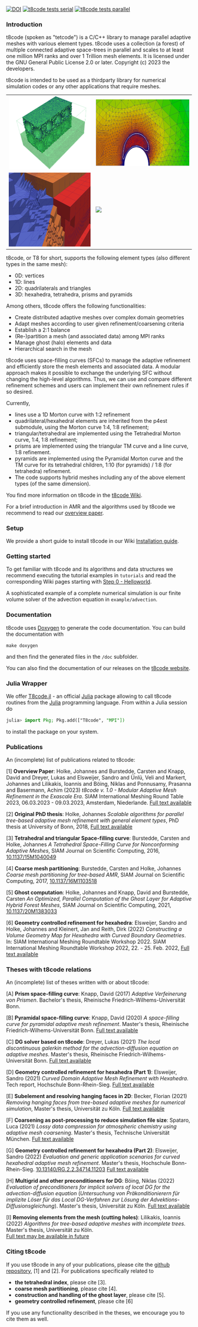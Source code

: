 

[![DOI](https://zenodo.org/badge/DOI/10.5281/zenodo.7034838.svg)](https://doi.org/10.5281/zenodo.7034838)
[![t8code tests serial](https://github.com/DLR-AMR/t8code/actions/workflows/tests_t8code_serial.yml/badge.svg)](https://github.com/DLR-AMR/t8code/actions/workflows/tests_t8code_serial.yml)
[![t8code tests parallel](https://github.com/DLR-AMR/t8code/actions/workflows/tests_t8code_parallel.yml/badge.svg)](https://github.com/DLR-AMR/t8code/actions/workflows/tests_t8code_parallel.yml)

### Introduction

t8code (spoken as "tetcode") is a C/C++ library to manage parallel adaptive meshes with various element types.
t8code uses a collection (a forest) of multiple connected adaptive space-trees in parallel and scales to at least one million MPI ranks and over 1 Trillion mesh elements.
It is licensed under the GNU General Public License 2.0 or later. Copyright (c) 2023 the developers.

t8code is intended to be used as a thirdparty library for numerical simulation codes or any other applications that require meshes.

<table>
    <tr>
        <td><img src="https://github.com/DLR-AMR/t8code/blob/main/doc/pictures/cmesh_tet_holes.png?raw=true" height="200" /></td> 
        <td><img src="https://github.com/DLR-AMR/t8code/blob/main/doc/pictures/flow_around_circle_sim2.jpg?raw=true" height="181" /></td>
    </tr>
      <tr>
        <td><img src="https://github.com/DLR-AMR/t8code/blob/main/doc/pictures/mesh_3d_hybrid_cutout.jpg?raw=true" height="200" /></td>
        <td><img src="https://github.com/DLR-AMR/t8code/blob/main/doc/pictures/AirplaneWithTetMesh.png?raw=true" height="200" /></td>
    </tr>
</table>

t8code, or T8 for short, supports the following element types (also different types in the same mesh):

- 0D: vertices
- 1D: lines
- 2D: quadrilaterals and triangles
- 3D: hexahedra, tetrahedra, prisms and pyramids

Among others, t8code offers the following functionalities:

- Create distributed adaptive meshes over complex domain geometries
- Adapt meshes according to user given refinement/coarsening criteria
- Establish a 2:1 balance
- (Re-)partition a mesh (and associated data) among MPI ranks
- Manage ghost (halo) elements and data
- Hierarchical search in the mesh


t8code uses space-filling curves (SFCs) to manage the adaptive refinement and efficiently store the mesh elements and associated data.
A modular approach makes it possible to exchange the underlying SFC without changing the high-level algorithms.
Thus, we can use and compare different refinement schemes and users can implement their own refinement rules if so desired.

Currently, 
  - lines use a 1D Morton curve with 1:2 refinement
  - quadrilateral/hexahedral elements are inherited from the p4est submodule, using the Morton curve 1:4, 1:8 refinement; 
  - triangular/tetrahedral are implemented using the Tetrahedral Morton curve, 1:4, 1:8 refinement;
  - prisms are implemented using the triangular TM curve and a line curve, 1:8 refinement.
  - pyramids are implemented using the Pyramidal Morton curve and the TM curve for its tetrahedral children, 1:10 (for pyramids) / 1:8 (for tetrahedra) refinement.
  - The code supports hybrid meshes including any of the above element types (of the same dimension).

You find more information on t8code in the [t8code Wiki](https://github.com/DLR-AMR/t8code/wiki).

For a brief introduction in AMR and the algorithms used by t8code we recommend to read our [overview paper](https://elib.dlr.de/194377/1/t8code_overview_IMR2023.pdf).

### Setup

We provide a short guide to install t8code in our Wiki [Installation guide](https://github.com/DLR-AMR/t8code/wiki/Installation).

  
### Getting started
  
  To get familiar with t8code and its algorithms and data structures we recommend executing the tutorial examples in `tutorials`
  and read the corresponding Wiki pages starting with [Step 0 - Helloworld](https://github.com/holke/t8code/wiki/Step-0---Hello-World).
  
  A sophisticated example of a complete numerical simulation is our finite volume solver of the advection equation in `example/advection`.


### Documentation

t8code uses [Doxygen](https://doxygen.nl/) to generate the code documentation. You can build the documentation with

```
make doxygen
```

and then find the generated files in the `/doc` subfolder.

You can also find the documentation of our releases on the [t8code website](https://dlr-amr.github.io/t8code/pages/documentation.html).

### Julia Wrapper

We offer [T8code.jl](https://github.com/DLR-AMR/T8code.jl) - an official
[Julia](https://julialang.org/) package allowing to call t8code routines from
the [Julia](https://julialang.org/) programming language. From within a Julia
session do
```julia
julia> import Pkg; Pkg.add(["T8code", "MPI"])
```
to install the package on your system.

### Publications
  
  An (incomplete) list of publications related to t8code:
    
  [1] **Overview Paper**: 
  Holke, Johannes and Burstedde, Carsten and Knapp, David and Dreyer, Lukas and Elsweijer, Sandro and Ünlü, Veli and Markert, Johannes and Lilikakis, Ioannis and Böing, Niklas and Ponnusamy, Prasanna and Basermann, Achim  (2023) *t8code v. 1.0 - Modular Adaptive Mesh Refinement in the Exascale Era*. SIAM International Meshing Round Table 2023, 06.03.2023 - 09.03.2023, Amsterdam, Niederlande. 
  [Full text available](https://elib.dlr.de/194377/1/t8code_overview_IMR2023.pdf)
  
    
  [2] **Original PhD thesis**: 
  Holke, Johannes *Scalable algorithms for parallel tree-based adaptive mesh refinement with general element types*, PhD thesis at University of Bonn, 2018,
      [Full text available](https://bonndoc.ulb.uni-bonn.de/xmlui/handle/20.500.11811/7661)
   
      
  [3] **Tetrahedral and triangular Space-filling curve**:
  Burstedde, Carsten and Holke, Johannes *A Tetrahedral Space-Filling Curve for Nonconforming Adaptive Meshes*, SIAM Journal on Scientific Computing, 2016, [10.1137/15M1040049](https://epubs.siam.org/doi/10.1137/15M1040049)
  
  
  [4] **Coarse mesh partitioning**:
  Burstedde, Carsten and Holke, Johannes *Coarse mesh partitioning for tree-based AMR*, SIAM Journal on Scientific Computing, 2017, [10.1137/16M1103518](https://epubs.siam.org/doi/10.1137/16M1103518)
  
  
  [5] **Ghost computation**:
  Holke, Johannes and Knapp, David and Burstedde, Carsten *An Optimized, Parallel Computation of the Ghost Layer for Adaptive Hybrid Forest Meshes*, SIAM Journal on Scientific Computing, 2021, [10.1137/20M1383033](https://epubs.siam.org/doi/abs/10.1137/20M1383033)
 
  
  [6] **Geometry controlled refinement for hexahedra**:
  Elsweijer, Sandro and Holke, Johannes and Kleinert, Jan and Reith, Dirk  (2022) *Constructing a Volume Geometry Map for Hexahedra with Curved Boundary Geometries*.   In: SIAM International Meshing Roundtable Workshop 2022.  SIAM International Meshing Roundtable Workshop 2022, 22. - 25. Feb. 2022, [Full text available](https://elib.dlr.de/186570/1/ConstructingAVolumeGeometryMapForHexahedraWithCurvedBoundaryGeometries.pdf) 
  
### Theses with t8code relations

  An (incomplete) list of theses written with or about t8code:
  

  [A] **Prism space-filling curve**: 
  Knapp, David (2017) *Adaptive Verfeinerung von Prismen*. Bachelor's thesis, Rheinische Friedrich-Wilhems-Universität Bonn.
  
  
  [B] **Pyramidal space-filling curve**: 
  Knapp, David (2020) *A space-filling curve for pyramidal adaptive mesh refinement*. Master's thesis, Rheinische Friedrich-Wilhems-Universität Bonn. [Full text available](https://www.researchgate.net/publication/346789160_A_space-filling_curve_for_pyramidal_adaptive_mesh_refinement)
  
   
  [C] **DG solver based on t8code**: 
  Dreyer, Lukas (2021) *The local discontinuous galerkin method for the advection-diffusion equation on adaptive meshes*.  Master's thesis, Rheinische Friedrich-Wilhems-Universität Bonn.
  [Full text available](https://elib.dlr.de/143969/1/masterthesis_dreyer.pdf) 
  
  
  [D] **Geometry controlled refinement for hexahedra (Part 1)**: 
  Elsweijer, Sandro (2021) *Curved Domain Adaptive Mesh Refinement with Hexahedra*.  Tech report, Hochschule Bonn-Rhein-Sieg.
  [Full text available](https://elib.dlr.de/186571/1/masterprojekt-2_elsweijer_ABGABEVERSION_TITEL.pdf)
  

  [E] **Subelement and resolving hanging faces in 2D**: 
  Becker, Florian (2021) *Removing hanging faces from tree-based adaptive meshes for numerical simulation*, Master's thesis, Universität zu Köln.
  [Full text available](https://elib.dlr.de/187499/1/RemovingHangingFacesFromTreeBasedAMR.pdf)
  
  
  [F] **Coarsening as post-processing to reduce simulation file size**: 
  Spataro, Luca  (2021) *Lossy data compression for atmospheric chemistry using adaptive mesh coarsening*.  Master's thesis, Technische Universität München.
  [Full text available](https://elib.dlr.de/144997/1/master-thesis-final-spataro.pdf)
 
  
  [G] **Geometry controlled refinement for hexahedra (Part 2)**: 
  Elsweijer, Sandro (2022) *Evaluation and generic application scenarios for curved hexahedral adaptive mesh refinement*.  Master's thesis, Hochschule Bonn-Rhein-Sieg.  [10.13140/RG.2.2.34714.11203](<https://doi.org/10.13140/RG.2.2.34714.11203>) [Full text available](https://elib.dlr.de/186561/1/sandro_elsweijer-evaluation_and_generic_application_scenarios_for_curved_hexahedral_adaptive_mesh_refinement.pdf)
  
  
  [H] **Multigrid and other preconditioners for DG**: 
  Böing, Niklas  (2022) *Evaluation of preconditioners for implicit solvers of local DG for the advection-diffusion equation* (*Untersuchung von Präkonditionierern für implizite Löser für das Local DG-Verfahren zur Lösung der Advektions-Diffusionsgleichung*).  Master's thesis, Universität zu Köln.
[Full text available](https://elib.dlr.de/186347/1/Untersuchung%20von%20Pr%C3%A4konditionierern%20f%C3%BCr%20implizite%20L%C3%B6ser%20f%C3%BCr%20das%20Local%20DG-Verfahren%20zur%20L%C3%B6sung%20der%20Advektions-Diffusionsgleichung.pdf)
  

  [I] **Removing elements from the mesh (cutting holes)**: 
  Lilikakis, Ioannis  (2022) *Algorithms for tree-based adaptive meshes with incomplete trees*.  Master's thesis, Universität zu Köln.    
 [Full text may be available in future](https://elib.dlr.de/191968/)
 

  ### Citing t8code
  
  If you use t8code in any of your publications, please cite the [github repository](https://doi.org/10.5281/zenodo.7034838), [1] and [2]. For publications specifically related to 
- **the tetrahedral index**, please cite [3].
- **coarse mesh partitioning**, please cite [4].
- **construction and handling of the ghost layer**, please cite [5].
- **geometry controlled refinement**, please cite [6]

If you use any functionality described in the theses, we encourage you to cite them as well.
